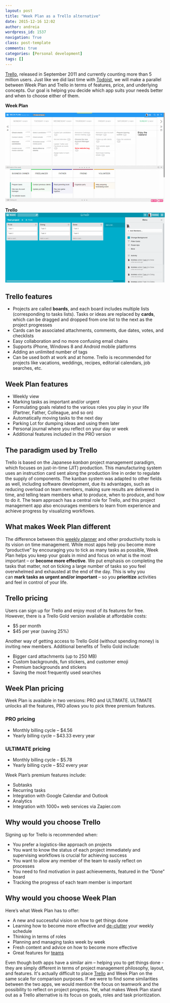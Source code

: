 ```yaml
---
layout: post
title: "Week Plan as a Trello alternative"
date: 2015-12-16 12:02
author: andreia
wordpress_id: 1537
navigation: True
class: post-template
comments: true
categories: [Personal development]
tags: []
---
```

[Trello](https://trello.com/), released in September 2011 and currently counting more than 5 million users. Just like we did last time with [Todoist](http://weekplan.net/todoist-alternative/), we will make a parallel between Week Plan and Trello in terms of features, price, and underlying concepts. Our goal is helping you decide which app suits your needs better and when to choose either of them.

**Week Plan** 

![Week Plan screenshot](/assets/images/uploads/1537-wp-prt-scrn-1024x572.png)

**Trello** 
![Trello screenshot](/assets/images/uploads/1537-Image-11-1024x446.png)

## Trello features

*   Projects are called **boards**, and each board includes multiple lists (corresponding to tasks lists). Tasks or ideas are replaced by **cards**, which can be dragged and dropped from one list to the next as the project progresses
*   Cards can be associated attachments, comments, due dates, votes, and checklists
*   Easy collaboration and no more confusing email chains
*   Supports iPhone, Windows 8 and Android mobile platforms
*   Adding an unlimited number of tags
*   Can be used both at work and at home. Trello is recommended for projects like vacations, weddings, recipes, editorial calendars, job searches, etc.

## Week Plan features

*   Weekly view
*   Marking tasks as important and/or urgent
*   Formulating goals related to the various roles you play in your life (Partner, Father, Colleague, and so on)
*   Automatically moving tasks to the next day
*   Parking Lot for dumping ideas and using them later
*   Personal journal where you reflect on your day or week
*   Additional features included in the PRO version

## The paradigm used by Trello

Trello is based on the Japanese *kanban* project management paradigm, which focuses on just-in-time (JIT) production. This manufacturing system uses an instruction card sent along the production line in order to regulate the supply of components. The kanban system was adapted to other fields as well, including software development, due its advantages, such as reducing overload on team members, making sure results are delivered in time, and telling team members what to produce, when to produce, and how to do it. The team approach has a central role for Trello, and this project management app also encourages members to learn from experience and achieve progress by visualizing workflows.

## What makes Week Plan different

The difference between this [weekly planner](http://weekplan.net) and other productivity tools is its vision on time management. While most apps help you become more “productive” by encouraging you to tick as many tasks as possible, Week Plan helps you keep your goals in mind and focus on what is the most important – or **become more effective**. We put emphasis on completing the tasks that matter, not on ticking a large number of tasks so you feel overwhelmed and exhausted at the end of the day. This is why you can **mark tasks as urgent and/or important** – so you **prioritize** activities and feel in control of your life.

## Trello pricing

Users can sign up for Trello and enjoy most of its features for free. However, there is a Trello Gold version available at affordable costs:

*   $5 per month
*   $45 per year (saving 25%)

Another way of getting access to Trello Gold (without spending money) is inviting new members. Additional benefits of Trello Gold include:

*   Bigger card attachments (up to 250 MB)
*   Custom backgrounds, fun stickers, and customer emoji
*   Premium backgrounds and stickers
*   Saving the most frequently used searches

## Week Plan pricing

Week Plan is available in two versions: PRO and ULTIMATE. ULTIMATE unlocks all the features, PRO allows you to pick three premium features.

### PRO pricing

*   Monthly billing cycle – $4.56
*   Yearly billing cycle – $43.33 every year

### ULTIMATE pricing

*   Monthly billing cycle – $5.78
*   Yearly billing cycle – $52 every year

Week Plan’s premium features include:

*   Subtasks
*   Recurring tasks
*   Integration with Google Calendar and Outlook
*   Analytics
*   Integration with 1000+ web services via Zapier.com

## Why would you choose Trello

Signing up for Trello is recommended when:

*   You prefer a logistics-like approach on projects
*   You want to know the status of each project immediately and supervising workflows is crucial for achieving success
*   You want to allow any member of the team to easily reflect on processes
*   You need to find motivation in past achievements, featured in the “Done” board
*   Tracking the progress of each team member is important

## Why would you choose Week Plan

Here’s what Week Plan has to offer:

*   A new and successful vision on how to get things done
*   Learning how to become more effective and [de-clutter](http://weekplan.net/when-to-spend-money-instead-of-time/) your weekly schedule
*   Thinking in terms of roles
*   Planning and managing tasks week by week
*   Fresh content and advice on how to become more effective
*   Great features for [teams](http://weekplan.net/team-task-management/)

Even though both apps have a similar aim – helping you to get things done - they are simply different in terms of project management philosophy, layout, and features. It's actually difficult to place <a href="http://www.fromdev.com/2015/11/why-trello.html" rel="nofollow" target="_blank">Trello</a> and Week Plan on the same scale for comparison purposes. If we were to find some similarities between the two apps, we would mention the focus on teamwork and the possibility to reflect on project progress. Yet, what makes Week Plan stand out as a Trello alternative is its focus on goals, roles and task prioritization.
